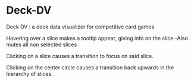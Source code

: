 # Deck-DV
Deck DV : a deck data visualizer for competitive card games

Hovering over a slice makes a tooltip appear, giving info on the slice
-Also mutes all non selected slices

Clicking on a slice causes a transition to focus on said slice.

Clicking on the center circle causes a transition back upwards in the hierarchy of slices.
